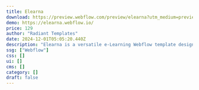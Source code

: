 ```yaml
---
title: Elearna
download: https://preview.webflow.com/preview/elearna?utm_medium=preview_link&utm_source=designer&utm_content=elearna&preview=9f274daab367ce35d7d302a814ad329f&workflow=preview
demo: https://elearna.webflow.io/
price: 129
author: "Radiant Templates"
date: 2024-12-01T05:05:20.440Z
description: "Elearna is a versatile e-Learning Webflow template designed for online courses, educational platforms, and training programs. With integrated LMS - Learning management system it offers user-friendly experience for all learners and educators."
ssg: ["Webflow"]
css: []
ui: []
cms: []
category: []
draft: false
---
```

